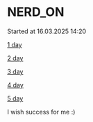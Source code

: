 # NERD_ON

Started at 16.03.2025  14:20

[1 day](/days/1.md)

[2 day](/days/2.md)

[3 day](/days/3.md)

[4 day](/days/4.md)

[5 day](/days/5.md)

I wish success for me :)
